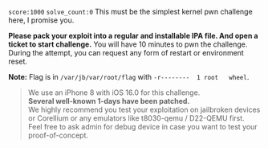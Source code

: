 `score:1000` `solve_count:0`
This must be the simplest kernel pwn challenge here, I promise you.

**Please pack your exploit into a regular and installable IPA file. And open a ticket to start challenge.** You will have 10 minutes to pwn the challenge. During the attempt, you can request any form of restart or environment reset.

**Note:** Flag is in `/var/jb/var/root/flag` with `-r--------  1 root   wheel`. 

>We use an iPhone 8 with iOS 16.0 for this challenge.   
<b>Several well-known 1-days have been patched. </b>  
We highly recommend you test your exploitation on jailbroken devices or Corellium or any emulators like t8030-qemu / D22-QEMU first.   
Feel free to ask admin for debug device in case you want to test your proof-of-concept.

